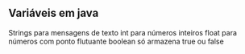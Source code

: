 ## Variáveis em java

Strings para mensagens de texto
int para números inteiros
float para números com ponto flutuante
boolean só armazena true ou false